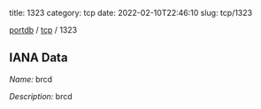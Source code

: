title: 1323
category: tcp
date: 2022-02-10T22:46:10
slug: tcp/1323

[portdb](/) / [tcp](/category/tcp.html) / 1323


## IANA Data

_Name:_ brcd

_Description:_ brcd

